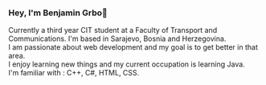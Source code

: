 ### Hey, I'm Benjamin Grbo👋
Currently a third year CIT student at a Faculty of Transport and Communications. I'm based in Sarajevo, Bosnia and Herzegovina.\
I am passionate about web development and my goal is to get better in that area.\
I enjoy learning new things and my current occupation is learning Java.\
I'm familiar with : C++, C#, HTML, CSS. 




